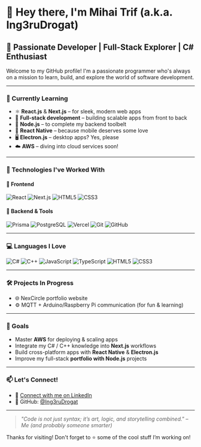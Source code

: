 # 👋 Hey there, I'm Mihai Trif (a.k.a. Ing3ruDrogat)

## 🚀 Passionate Developer | Full-Stack Explorer | C# Enthusiast

Welcome to my GitHub profile! I'm a passionate programmer who's always on a mission to learn, build, and explore the world of software development.

---

### 🧠 Currently Learning

- ⚛️ **React.js** & **Next.js** – for sleek, modern web apps  
- 🧩 **Full-stack development** – building scalable apps from front to back  
- 🐍 **Node.js** – to complete my backend toolbelt  
- 📱 **React Native** – because mobile deserves some love  
- 🖥️ **Electron.js** – desktop apps? Yes, please  
- ☁️ **AWS** – diving into cloud services soon!

---

### 🧰 Technologies I've Worked With

#### 🚀 Frontend
![React](https://img.shields.io/badge/-React.js-61DAFB?style=flat&logo=react&logoColor=black)
![Next.js](https://img.shields.io/badge/-Next.js-000000?style=flat&logo=nextdotjs&logoColor=white)
![HTML5](https://img.shields.io/badge/-HTML5-E34F26?style=flat&logo=html5&logoColor=white)
![CSS3](https://img.shields.io/badge/-CSS3-1572B6?style=flat&logo=css3&logoColor=white)

#### 🧩 Backend & Tools
![Prisma](https://img.shields.io/badge/-Prisma-2D3748?style=flat&logo=prisma&logoColor=white)
![PostgreSQL](https://img.shields.io/badge/-PostgreSQL-4169E1?style=flat&logo=postgresql&logoColor=white)
![Vercel](https://img.shields.io/badge/-Vercel-000000?style=flat&logo=vercel&logoColor=white)
![Git](https://img.shields.io/badge/-Git-F05032?style=flat&logo=git&logoColor=white)
![GitHub](https://img.shields.io/badge/-GitHub-181717?style=flat&logo=github&logoColor=white)

---

### 💻 Languages I Love

![C#](https://img.shields.io/badge/-C%23-239120?style=flat&logo=c-sharp&logoColor=white)
![C++](https://img.shields.io/badge/-C++-00599C?style=flat&logo=c%2B%2B&logoColor=white)
![JavaScript](https://img.shields.io/badge/-JavaScript-F7DF1E?style=flat&logo=javascript&logoColor=black)
![TypeScript](https://img.shields.io/badge/-TypeScript-3178C6?style=flat&logo=typescript&logoColor=white)
![HTML5](https://img.shields.io/badge/-HTML5-E34F26?style=flat&logo=html5&logoColor=white)
![CSS3](https://img.shields.io/badge/-CSS3-1572B6?style=flat&logo=css3&logoColor=white)

---

### 🛠️ Projects In Progress

- 🌐 NexCircle portfolio website
- ⚙️ MQTT + Arduino/Raspberry Pi communication (for fun & learning)

---

### 📌 Goals

- Master **AWS** for deploying & scaling apps  
- Integrate my C# / C++ knowledge into **Next.js** workflows  
- Build cross-platform apps with **React Native** & **Electron.js**  
- Improve my full-stack **portfolio with Node.js** projects  

---

### 📫 Let's Connect!

- 🔗 [Connect with me on LinkedIn](https://www.linkedin.com/in/mihai-trif-609a2a297?utm_source=share&utm_campaign=share_via&utm_content=profile&utm_medium=android_app)
- 🧠 GitHub: [@Ing3ruDrogat](https://github.com/Ing3rulDrogat)

---

> *"Code is not just syntax; it’s art, logic, and storytelling combined." – Me (and probably someone smarter)*

Thanks for visiting! Don't forget to ⭐ some of the cool stuff I’m working on!
